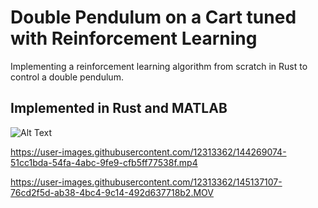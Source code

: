 # Double Pendulum on a Cart tuned with Reinforcement Learning
Implementing a reinforcement learning algorithm from scratch in Rust to control a double pendulum.
## Implemented in Rust and MATLAB

![Alt Text](https://github.com/krishpineapple/double-pendulum-rl/blob/main/pendSim.gif?raw=true)



https://user-images.githubusercontent.com/12313362/144269074-51cc1bda-54fa-4abc-9fe9-cfb5ff77538f.mp4



https://user-images.githubusercontent.com/12313362/145137107-76cd2f5d-ab38-4bc4-9c14-492d637718b2.MOV

